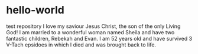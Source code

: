 # hello-world
test repository
I love my saviour Jesus Christ, the son of the only Living God!
I am married to a wonderful woman named Sheila and have two fantastic children, Rebekah and Evan.
I am 52 years old and have survived 3 V-Tach epsidoes in which I died and was brought back to life. 
